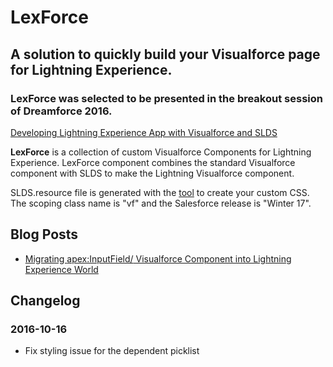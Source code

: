 # LexForce
## A solution to quickly build your Visualforce page for Lightning Experience.
### __LexForce__ was selected to be presented in the breakout session of Dreamforce 2016.
[Developing Lightning Experience App with Visualforce and SLDS](https://success.salesforce.com/Sessions#/session/a2q3A000000LBSGQA4)


__LexForce__ is a collection of custom Visualforce Components for Lightning Experience. LexForce component combines the standard Visualforce component with SLDS to make the Lightning Visualforce component.

SLDS.resource file is generated with the [tool](https://tools.lightningdesignsystem.com/css-customizer) to create your custom CSS. The scoping class name is "vf" and the Salesforce release is "Winter 17".

## Blog Posts
- [Migrating <apex:InputField/> Visualforce Component into Lightning Experience World](https://justinyue.wordpress.com/2016/01/23/migrating-visualforce-component-into-lightning-experience-world/)

## Changelog
### 2016-10-16
- Fix styling issue for the dependent picklist

